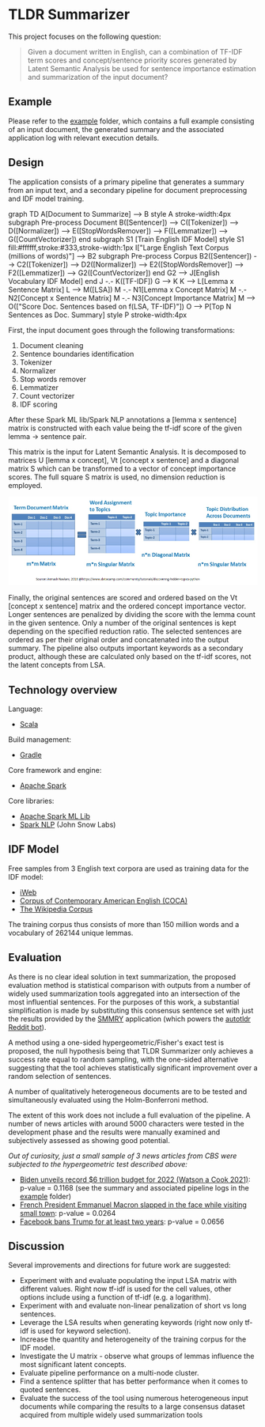 # TLDR Summarizer
This project focuses on the following question:
> Given a document written in English, can a combination of TF-IDF term scores and concept/sentence priority
scores generated by Latent Semantic Analysis be used for sentence importance estimation and summarization of the input
document?

## Example

Please refer to the [example](https://github.com/holuond/uni-4iz470-nlp-tldr-summarizer/tree/develop/example) folder, which contains a full example consisting of an input document, the generated summary and the associated application log with relevant execution details.

## Design

The application consists of a primary pipeline that generates a summary from an input text,
and a secondary pipeline for document preprocessing and IDF model training.

<script src="https://cdn.jsdelivr.net/npm/mermaid/dist/mermaid.min.js"></script>
<link type="text/css" rel="stylesheet" href="custom.css" />
<script>mermaid.initialize({startOnLoad:true});</script>
<div id="overviewdiagram" class="mermaid">
graph TD
    A[Document to Summarize] --> B
    style A stroke-width:4px
    subgraph Pre-process Document
        B([Sentencer]) --> C([Tokenizer]) --> D([Normalizer]) -->
        E([StopWordsRemover]) --> F([Lemmatizer]) --> G([CountVectorizer])
    end
    subgraph S1 [Train English IDF Model]
        style S1 fill:#ffffff,stroke:#333,stroke-width:1px
        I["Large English Text Corpus (millions of words)"] --> B2
        subgraph Pre-process Corpus
            B2([Sentencer]) --> C2([Tokenizer]) --> D2([Normalizer]) -->
            E2([StopWordsRemover]) --> F2([Lemmatizer]) --> G2([CountVectorizer])
        end
    G2 --> J[English Vocabulary IDF Model]
    end
J -.- K([TF-IDF])
G --> K
K --> L[Lemma x Sentence Matrix]
L --> M([LSA])
M -.- N1[Lemma x Concept Matrix]
M -.- N2[Concept x Sentence Matrix]
M -.- N3[Concept Importance Matrix]
M --> O(["Score Doc. Sentences based on f(LSA, TF-IDF)"])
O --> P[Top N Sentences as Doc. Summary]
style P stroke-width:4px
</div>

First, the input document goes through the following transformations:
1. Document cleaning
1. Sentence boundaries identification
1. Tokenizer
1. Normalizer
1. Stop words remover
1. Lemmatizer
1. Count vectorizer
1. IDF scoring

After these Spark ML lib/Spark NLP annotations a [lemma x sentence] matrix is constructed with each value being the tf-idf
score of the given lemma -> sentence pair.

This matrix is the input for Latent Semantic Analysis. It is decomposed to matrices U [lemma x concept], Vt [concept x sentence] and a diagonal matrix S
which can be transformed to a vector of concept importance scores. The full square S matrix is used, no dimension reduction is employed.

![Latent Semantic Analysis Overview](lsa.png "Latent Semantic Analysis")

Finally, the original sentences are scored and ordered based on the Vt [concept x sentence] matrix and the ordered concept importance vector. 
Longer sentences are penalized by dividing the score with the lemma count in the given sentence.
Only a number of the original sentences is kept depending on the specified reduction ratio. The selected sentences are ordered
as per their original order and concatenated into the output summary.
The pipeline also outputs important keywords as a secondary product, although these are calculated only based on the tf-idf scores, not the latent concepts from LSA.

## Technology overview
Language:
- [Scala](https://scala-lang.org/)

Build management:
- [Gradle](https://gradle.org/)

Core framework and engine:
- [Apache Spark](https://spark.apache.org/)

Core libraries:
- [Apache Spark ML Lib](https://spark.apache.org/docs/2.4.7/ml-guide.html)
- [Spark NLP](https://nlp.johnsnowlabs.com/) (John Snow Labs)

## IDF Model

Free samples from 3 English text corpora are used as training data for the IDF model:
- [iWeb](https://www.english-corpora.org/iweb/)
- [Corpus of Contemporary American English (COCA)](https://www.english-corpora.org/coca/)
- [The Wikipedia Corpus](https://www.english-corpora.org/wiki/)

The training corpus thus consists of more than 150 million words and a vocabulary of 262144 unique lemmas.

## Evaluation

As there is no clear ideal solution in text summarization, the proposed evaluation method is statistical comparison
with outputs from a number of widely used summarization tools aggregated into an intersection of the most influential sentences.
For the purposes of this work, a substantial simplification is made by substituting this consensus sentence set with
just the results provided by the [SMMRY](https://smmry.com) application (which powers the [autotldr Reddit bot](http://autotldr.io)).

A method using a one-sided hypergeometric/Fisher's exact test is proposed, the null hypothesis being that TLDR Summarizer
only achieves a success rate equal to random sampling, with the one-sided alternative suggesting that the tool achieves
statistically significant improvement over a random selection of sentences.

A number of qualitatively heterogeneous documents are to be tested and simultaneously evaluated using the Holm-Bonferroni method.

The extent of this work does not include a full evaluation of the pipeline.
A number of news articles with around 5000 characters were tested in the development phase and
the results were manually examined and subjectively assessed as showing good potential.

_Out of curiosity, just a small sample of 3 news articles from CBS were subjected to the hypergeometric test described above:_
- [Biden unveils record $6 trillion budget for 2022 (Watson a Cook 2021)](https://www.cbsnews.com/news/biden-budget-6-trillion-proposal-2022/): p-value = 0.1168 (see the summary and associated pipeline logs in the [example](https://github.com/holuond/uni-4iz470-nlp-tldr-summarizer/tree/develop/example) folder)
- [French President Emmanuel Macron slapped in the face while visiting small town](https://www.cbsnews.com/news/emmanuel-macron-slapped-face-france/): p-value = 0.0264
- [Facebook bans Trump for at least two years](https://www.cbsnews.com/news/trump-facebook-suspension-two-years/): p-value = 0.0656

## Discussion

Several improvements and directions for future work are suggested:
- Experiment with and evaluate populating the input LSA matrix with different values. Right now tf-idf is used for the cell values, other options include using a function of tf-idf (e.g. a logarithm).
- Experiment with and evaluate non-linear penalization of short vs long sentences.
- Leverage the LSA results when generating keywords (right now only tf-idf is used for keyword selection).
- Increase the quantity and heterogeneity of the training corpus for the IDF model.
- Investigate the U matrix - observe what groups of lemmas influence the most significant latent concepts.
- Evaluate pipeline performance on a multi-node cluster.
- Find a sentence splitter that has better performance when it comes to quoted sentences.
- Evaluate the success of the tool using numerous heterogeneous input documents while comparing the results to a large consensus dataset acquired from multiple widely used summarization tools
